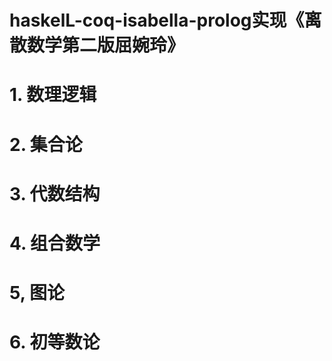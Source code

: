 # haskelL-coq-isabella-prolog实现《离散数学第二版屈婉玲》















# 1. 数理逻辑



# 2. 集合论










# 3. 代数结构





# 4. 组合数学










# 5, 图论

















# 6. 初等数论  










































































